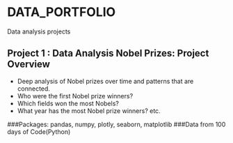 # DATA_PORTFOLIO
Data analysis projects


## Project 1 : Data Analysis Nobel Prizes: Project Overview
* Deep analysis of Nobel prizes over time and patterns that are connected.
* Who were the first Nobel prize winners? 
* Which fields won the most Nobels? 
* What year has the most Nobel prize winners? etc.

###Packages: pandas, numpy, plotly, seaborn, matplotlib
###Data from 100 days of Code(Python)
